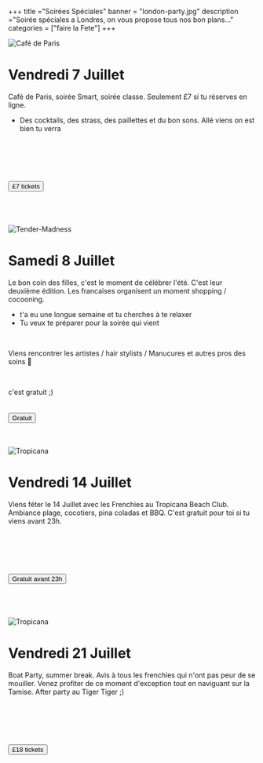 +++
title ="Soirées Spéciales"
banner = "london-party.jpg"
description ="Soirée spéciales a Londres, on vous propose tous nos bon plans..."
categories = ["faire la Fete"]
+++

<div class="row">
  <div class="col-md-6">
  <img src="/images/07-cafe-online.jpg" class="img-responsive" alt="Café de Paris" style="max-width:100%;height:auto;>

  <img src="">
  </div>
  <div class="col-md-6">

 <h1>Vendredi 7 Juillet</h1>

Café de Paris, soirée Smart, soirée classe. Seulement £7 si tu réserves en ligne.<br>

- Des cocktails, des strass, des paillettes et du bon sons. Allé viens on est bien tu verra
<br>
<br>

<br>
<br>
<br>
  <a href="https://crm.lostinlondon.com/orderitems/new?event_id=1089"> <button type="button" class="btn btn-primary btn-lg"> £7 tickets </button></a>
  <br>
  <br>
  <br>

</div>
</div>
<br>
<br>


<div class="row">
  <div class="col-md-6">
  <img src="/images/Tender-Madness.jpg" class="img-responsive" alt="Tender-Madness" style="max-width:100%;height:auto;>

  <img src="">
  </div>
  <div class="col-md-6">

 <h1>Samedi 8 Juillet</h1>

Le bon coin des filles, c'est le moment de célébrer l'été. C'est leur deuxième édition. Les francaises organisent un moment shopping / cocooning.<br>

- t'a eu une longue semaine et tu cherches à te relaxer<br>
- Tu veux te préparer pour la soirée qui vient <br>
<br>

Viens rencontrer les artistes / hair stylists / Manucures et autres pros des soins 🌺

<br>

c'est gratuit ;)
<br>
<br>
<br>
  <a href="https://www.facebook.com/events/823673924456220/"> <button type="button" class="btn btn-primary btn-lg"> Gratuit </button></a>
  <br>
  <br>
  <br>
</div>
</div>

<div class="row">
  <div class="col-md-6">
  <img src="/images/14-tropicana.jpg" class="img-responsive" alt="Tropicana " style="max-width:100%;height:auto;>

  <img src="">
  </div>
  <div class="col-md-6">

 <h1>Vendredi 14 Juillet</h1>

Viens féter le 14 Juillet avec les Frenchies au Tropicana Beach Club. Ambiance plage, cocotiers, pina coladas et BBQ. C'est gratuit pour toi si tu viens avant 23h.

<br>
<br>

<br>
<br>
<br>
  <a href="http://lostinlondon.com/content/tropicana-beach-club"> <button type="button" class="btn btn-primary btn-lg"> Gratuit avant 23h </button></a>
  <br>
  <br>
  <br>

</div>
</div>
<br>
<br>

<div class="row">
  <div class="col-md-6">
  <img src="/images/Boat-Party.jpg" class="img-responsive" alt="Tropicana" style="max-width:100%;height:auto;>

  <img src="">
  </div>
  <div class="col-md-6">

 <h1>Vendredi 21 Juillet</h1>

Boat Party, summer break. Avis à tous les frenchies qui n'ont pas peur de se mouiller. Venez profiter de ce moment d'exception tout en naviguant sur la Tamise. After party au Tiger Tiger ;)<br>

<br>
<br>

<br>
<br>
<br>
  <a href="https://crm.lostinlondon.com/orderitems/new?event_id=1091"> <button type="button" class="btn btn-primary btn-lg"> £18 tickets </button></a>
  <br>
  <br>
  <br>

</div>
</div>
